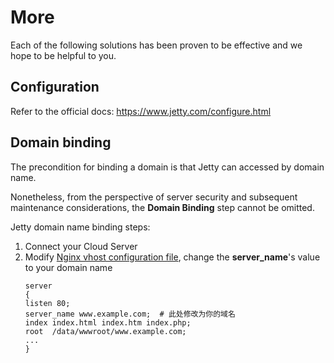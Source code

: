# More

Each of the following solutions has been proven to be effective and we hope to be helpful to you.

## Configuration 

Refer to the official docs: https://www.jetty.com/configure.html

## Domain binding

The precondition for binding a domain is that Jetty can accessed by domain name.

Nonetheless, from the perspective of server security and subsequent maintenance considerations, the **Domain Binding** step cannot be omitted.

Jetty domain name binding steps:

1. Connect your Cloud Server
2. Modify [Nginx vhost configuration file](/stack-components.md#nginx), change the **server_name**'s value to your domain name
   ```text
   server
   {
   listen 80;
   server_name www.example.com;  # 此处修改为你的域名
   index index.html index.htm index.php;
   root  /data/wwwroot/www.example.com;
   ...
   }
   ```